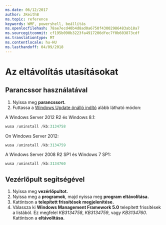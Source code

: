 ```yaml
---
ms.date: 06/12/2017
author: JKeithB
ms.topic: reference
keywords: WMF, powershell, beállítás
ms.openlocfilehash: 78ae7ecd40b4d8ad0a6750f43002986483ab18a7
ms.sourcegitcommit: cf195b090b3223fa4917206dfec7f0b603873cdf
ms.translationtype: MT
ms.contentlocale: hu-HU
ms.lasthandoff: 04/09/2018
---
```

# <a name="uninstallation-instructions"></a>Az eltávolítás utasításokat

## <a name="using-command-prompt"></a>Parancssor használatával
1.  Nyissa meg **parancssort.**
2.  Futtassa a [Windows Update önálló indító](https://support.microsoft.com/en-us/kb/934307) alább látható módon:

A Windows Server 2012 R2 és Windows 8.1:
```powershell
wusa /uninstall /kb:3134758
```
On Windows Server 2012:
```powershell
wusa /uninstall /kb:3134759
```
A Windows Server 2008 R2 SP1 és Windows 7 SP1:
```powershell
wusa /uninstall /kb:3134760
```

## <a name="using-control-panel"></a>Vezérlőpult segítségével
1.  Nyissa meg **vezérlőpultot.**
2.  Nyissa meg a **programok**, majd nyissa meg **program eltávolítása.**
3.  Kattintson a **telepített frissítések megjelenítése.**
4.  Válassza ki **Windows Management Framework 5.0** telepített frissítések a listából. Ez megfelel *KB3134758*, *KB3134759*, vagy *KB3134760*. Kattintson a **eltávolítása.**